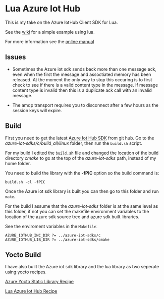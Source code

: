 # Lua Azure Iot Hub

This is my take on the Azure IotHub Client SDK for Lua.

See the [wiki](https://github.com/billbsing/lua-azure-iot-hub/wiki) for a simple example using lua.


For more information see the  [online manual](https://htmlpreview.github.io/?https://raw.githubusercontent.com/wiki/billbsing/lua-azure-iot-hub/manual.html)

## Issues

+ Sometimes the Azure iot sdk sends back more than one message ack, even when the first the message and assoctiated memory has been released. 
At the moment the only way to stop this occuring is to first check to see if there is a valid content type in the message. 
If message content type is invalid then this is a duplicate ack call with an invalid message.

+ The amqp transport requires you to disconnect after a few hours as the session keys will expire.

## Build

First you need to get the latest [Azure Iot Hub SDK](https://github.com/Azure/azure-iot-sdks) from git hub. 
Go to the *azure-iot-sdks/c/build_all/linux* folder, then run the `build.sh` script.

For my build I edited the `build.sh` file and changed the location of the build directory *cmake* to go at the top 
of the *azure-iot-sdks* path, instead of my home folder.

You need to build the library with the __-fPIC__ option so the build command is:

	build.sh -cl -fPIC

Once the Azure iot sdk library is built you can then go to this folder and run `make`.

For the build I assume that the *azure-iot-sdks* folder is at the same level as this folder, if not you can set the 
makefile environment variables to the location of the azure sdk source tree and azure sdk built libraries.

See the enviroment variables in the `Makefile`:

	AZURE_IOTHUB_INC_DIR ?= ../azure-iot-sdks/c
	AZURE_IOTHUB_LIB_DIR ?= ../azure-iot-sdks/cmake

## Yocto Build

I have also built the Azure iot sdk library and the lua library as two seperate using yocto recipes.

[Azure Yocto Static Library Recipe](https://github.com/billbsing/meta-silverline/blob/fido/meta-core/recipes-devtools/azure-iot-hub-lib/azure-iot-hub-lib_git.bb)

[Lua Azure Iot Hub Recipe](https://github.com/billbsing/meta-silverline/blob/fido/meta-core/recipes-luarocks/lua-azure-iot-hub/lua-azure-iot-hub_git.bb)

